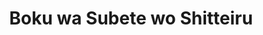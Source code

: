 --- 
title: "Boku wa Subete wo Shitteiru"
publishdate: "2019-7-31T16:48:46+02:00"
src: "https://365manga.net/manga/boku-wa-subete-wo-shitteiru"
image: "https://data.365manga.net/images/thumbnails/6770-boku-wa-subete-wo-shitteiru.jpg"
description: "From TerribleTrio: Saikawa is one of the top physicians in his clinic. His specialty? Penises (no, really). Everyday, he helps out males who suffer, and only sees ugly penises. Thinking there are no truly beautiful penises left in the world, he wanders around depressed until he crosses paths with Asano, the beautiful cell-phone store clerk....?!"
---